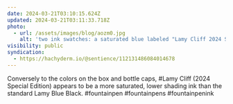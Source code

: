 ```yaml
---
date: 2024-03-21T03:10:15.624Z
updated: 2024-03-21T03:11:33.718Z
photo:
  - url: /assets/images/blog/aozm0.jpg
    alt: 'two ink swatches: a saturated blue labeled "Lamy Cliff 2024 SE" and a similarly dark blue with the lighter-coverage part of the swatch appearing much more pale labeled "Lamy Blue Black"'
visibility: public
syndication:
  - https://hachyderm.io/@sentience/112131486084014678
---
```


Conversely to the colors on the box and bottle caps, #Lamy Cliff (2024 Special Edition) appears to be a more saturated, lower shading ink than the standard Lamy Blue Black. #fountainpen #fountainpens #fountainpenink
